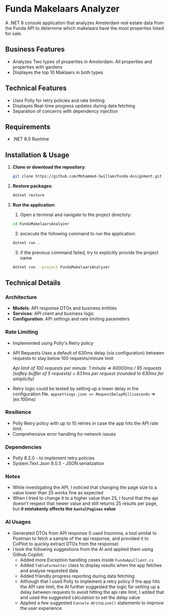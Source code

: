 # Funda Makelaars Analyzer

A .NET 8 console application that analyzes Amsterdam real estate data from the Funda API to determine 
which makelaars have the most properties listed for sale.

## Business Features

- Analyzes Two types of properties in Amsterdam: All properties and properties with gardens
- Displayes the top 10 Maklaars in both types


## Technical Features
- Uses Polly for retry policies and rate limiting
- Displayes Real-time progress updates during data fetching
- Separation of concerns with dependency injection


## Requirements

- .NET 8.0 Runtime

## Installation & Usage

1. **Clone or download the repository**:
   ```bash
   git clone https://github.com/Mohammed-Swillam/Funda-Assignment.git
   ```

3. **Restore packages**:
   ```bash
   dotnet restore
   ```
4. **Run the application**:
    1. Open a terminal and navigate to the project directory:
   ```bash
   cd FundaMakelaarsAnalyzer   
   ```
    2. excecute the following command to run the application:
        
    ```bash
    dotnet run .
    ```
    3. if the previous command failed, try to explicitly provide the project name
    ```bash
    dotnet run --project FundaMakelaarsAnalyzer
    ```



## Technical Details

### Architecture
- **Models**: API response DTOs and business entities
- **Services**: API client and business logic
- **Configuration**: API settings and rate limiting parameters

### Rate Limiting
- Implemented using Polly's Retry policy
- API Requests Uses a default of 630ms delay (via configuration) between requests to stay below 100 requests/minute limit

  *Api limit of 100 requests
  per minute. 1 minute => 60000ms / 95 requests (saftey buffer of 5 requests) = 631ms per request (rounded to 630ms for simplicity)*
- Retry logic could be tested by setting up a lower delay in the configuration file. ```appsettings.json => RequestDelayMilliseconds``` => (ex:100ms)
### Resilience
- Polly Retry policy with up to 10 retries in case the app hits the API rate limit.
- Comprehensive error handling for network issues

### Dependencies
- Polly 8.2.0 - to implement retry policies
- System.Text.Json 8.0.5 - JSON serialization


### Notes
- While investigating the API, I noticed that changing the page size to a  value lower than 25 works fine as expected
- When I tried to change it to a higher value than 25, I found that the api doesn't respect that newer value and still returns 25 results per page, but **it mistakenly  affects the ```AantalPaginas``` value**

### AI Usages
- Generated DTOs from API response (I used Insomnia, a tool similat to Postman to fetch a sample of the api response, and provided it to CoPilot to quickly extract DTOs from the response)
- I took the following suggestions from the AI and applied them using Github Copilot:
  - Added more Exception handling cases inside `FundaApiClient.cs`  
  - Added ```TableFormatter``` class to display results when the app fetches and analyse requested data
  - Added friendly progress reporting during data fetching
  - Although that I used Polly to implement a retry policy if the app hits the API rate limit, the AI further suggested the logic for setting up a delay between requests to avoid hitting the api rate limit, I added that and used the suggested calculation to set the delay value
  - Applied a few suggested ```Console.WriteLine()``` statements to improve the user experience






